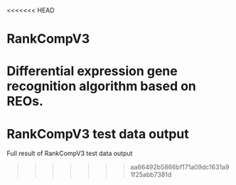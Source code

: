 <<<<<<< HEAD
# RankCompV3
Differential expression gene recognition algorithm based on REOs.
=======
# RankCompV3 test data output
Full result of RankCompV3 test data output
>>>>>>> aa66492b5866bf171a09dc1631a91f25abb7381d
